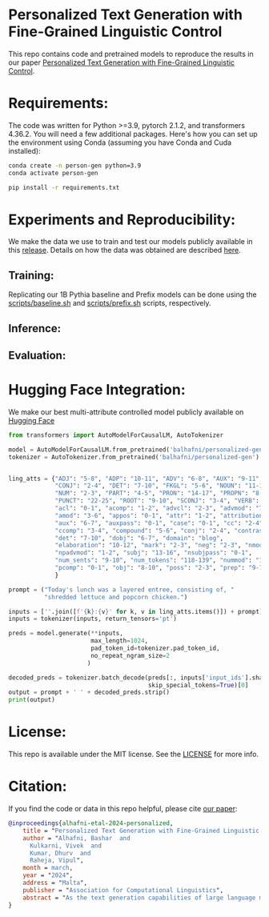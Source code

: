 # Personalized Text Generation with Fine-Grained Linguistic Control

This repo contains code and pretrained models to reproduce the results in our paper [Personalized Text Generation with Fine-Grained Linguistic Control]().

# Requirements:
The code was written for Python >=3.9, pytorch 2.1.2, and transformers 4.36.2. You will need a few additional packages. Here's how you can set up the environment using Conda (assuming you have Conda and Cuda installed):

```bash
conda create -n person-gen python=3.9
conda activate person-gen

pip install -r requirements.txt
```

# Experiments and Reproducibility:
We make the data we use to train and test our models publicly available in this [release](). Details on how the data was obtained are described [here]().

## Training:
Replicating our 1B Pythia baseline and Prefix models can be done using the [scripts/baseline.sh](scripts/baseline.sh) and [scripts/prefix.sh](scripts/prefix.sh) scripts, respectively.

## Inference:

## Evaluation:


# Hugging Face Integration:
We make our best multi-attribute controlled model publicly available on [Hugging Face](https://huggingface.co/balhafni/personalized-gen)

```python
from transformers import AutoModelForCausalLM, AutoTokenizer

model = AutoModelForCausalLM.from_pretrained('balhafni/personalized-gen')
tokenizer = AutoTokenizer.from_pretrained('balhafni/personalized-gen')


ling_atts = {"ADJ": "5-8", "ADP": "10-11", "ADV": "6-8", "AUX": "9-11",
             "CONJ": "2-4", "DET": "7-10", "FKGL": "5-6", "NOUN": "11-18",
             "NUM": "2-3", "PART": "4-5", "PRON": "14-17", "PROPN": "8-11",
             "PUNCT": "22-25", "ROOT": "9-10", "SCONJ": "3-4", "VERB": "16-20",
             "acl": "0-1", "acomp": "1-2", "advcl": "2-3", "advmod": "7-9",
             "amod": "3-6", "appos": "0-1", "attr": "1-2", "attribution": "2-3",
             "aux": "6-7", "auxpass": "0-1", "case": "0-1", "cc": "2-4",
             "ccomp": "3-4", "compound": "5-6", "conj": "2-4", "contrast": "0-1",
             "det": "7-10", "dobj": "6-7", "domain": "blog",
             "elaboration": "10-12", "mark": "2-3", "neg": "2-3", "nmod": "0-1",
             "npadvmod": "1-2", "subj": "13-16", "nsubjpass": "0-1",
             "num_sents": "9-10", "num_tokens": "118-139", "nummod": "1-2",
             "pcomp": "0-1", "obj": "8-10", "poss": "2-3", "prep": "9-10"
             }

prompt = ("Today's lunch was a layered entree, consisting of, "
          "shredded lettuce and popcorn chicken.")

inputs = [''.join([f'{k}:{v}' for k, v in ling_atts.items()]) + prompt]
inputs = tokenizer(inputs, return_tensors='pt')

preds = model.generate(**inputs,
                       max_length=1024,
                       pad_token_id=tokenizer.pad_token_id,
                       no_repeat_ngram_size=2
                      )

decoded_preds = tokenizer.batch_decode(preds[:, inputs['input_ids'].shape[1]:],
                                       skip_special_tokens=True)[0]
output = prompt + ' ' + decoded_preds.strip()
print(output)
```

# License:
This repo is available under the MIT license. See the [LICENSE](LICENSE) for more info.


# Citation:
If you find the code or data in this repo helpful, please cite [our paper]():

```BibTeX
@inproceedings{alhafni-etal-2024-personalized,
    title = "Personalized Text Generation with Fine-Grained Linguistic Control",
    author = "Alhafni, Bashar  and
      Kulkarni, Vivek  and
      Kumar, Dhurv  and
      Raheja, Vipul",
    month = march,
    year = "2024",
    address = "Malta",
    publisher = "Association for Computational Linguistics",
    abstract = "As the text generation capabilities of large language models become increasingly prominent, recent studies have focused on controlling particular aspects of the generated text to make it more personalized. However, most research on controllable text generation focuses on controlling the content or modeling specific high-level/coarse-grained attributes that reflect authors’ writing styles, such as formality, domain, or sentiment. In this paper, we focus on controlling fine-grained attributes spanning multiple linguistic dimensions, such as lexical and syntactic attributes. We introduce a novel benchmark to train generative models and evaluate their ability to generate personalized text based on multiple fine-grained linguistic attributes. We systematically investigate the performance of various large language models on our benchmark and draw insights from the factors that impact their performance. We make our code, data, and pretrained models publicly available.",
}
